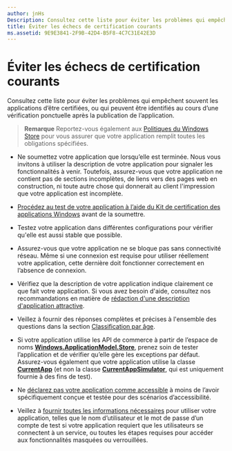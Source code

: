 ```yaml
---
author: jnHs
Description: Consultez cette liste pour éviter les problèmes qui empêchent souvent les applications d’être certifiées, ou qui peuvent être identifiés au cours d’une vérification ponctuelle après la publication de l’application.
title: Éviter les échecs de certification courants
ms.assetid: 9E9E3841-2F9B-42D4-B5F8-4C7C31E42E3D
---
```


# Éviter les échecs de certification courants


Consultez cette liste pour éviter les problèmes qui empêchent souvent les applications d’être certifiées, ou qui peuvent être identifiés au cours d’une vérification ponctuelle après la publication de l’application.

> **Remarque** Reportez-vous également aux [Politiques du Windows Store](https://msdn.microsoft.com/library/windows/apps/dn764944) pour vous assurer que votre application remplit toutes les obligations spécifiées.

 

-   Ne soumettez votre application que lorsqu’elle est terminée. Nous vous invitons à utiliser la description de votre application pour signaler les fonctionnalités à venir. Toutefois, assurez-vous que votre application ne contient pas de sections incomplètes, de liens vers des pages web en construction, ni toute autre chose qui donnerait au client l'impression que votre application est incomplète.

-   [Procédez au test de votre application à l’aide du Kit de certification des applications Windows](https://msdn.microsoft.com/library/windows/apps/mt186449) avant de la soumettre.

-   Testez votre application dans différentes configurations pour vérifier qu'elle est aussi stable que possible.

-   Assurez-vous que votre application ne se bloque pas sans connectivité réseau. Même si une connexion est requise pour utiliser réellement votre application, cette dernière doit fonctionner correctement en l’absence de connexion.
-   Vérifiez que la description de votre application indique clairement ce que fait votre application. Si vous avez besoin d'aide, consultez nos recommandations en matière de [rédaction d'une description d'application attractive](write-a-great-app-description.md).

-   Veillez à fournir des réponses complètes et précises à l'ensemble des questions dans la section [Classification par âge](age-ratings.md).

-   Si votre application utilise les API de commerce à partir de l’espace de noms [**Windows.ApplicationModel.Store**](https://msdn.microsoft.com/library/windows/apps/br225197), prenez soin de tester l’application et de vérifier qu’elle gère les exceptions par défaut. Assurez-vous également que votre application utilise la classe [**CurrentApp**](https://msdn.microsoft.com/library/windows/apps/hh779765) (et non la classe [**CurrentAppSimulator**](https://msdn.microsoft.com/library/windows/apps/hh779766), qui est uniquement fournie à des fins de test).

-   Ne [déclarez pas votre application comme accessible](app-declarations.md#this-app-has-been-tested-to-meet-accessibility-guidelines) à moins de l’avoir spécifiquement conçue et testée pour des scénarios d’accessibilité.

-   Veillez à [fournir toutes les informations nécessaires](notes-for-certification.md) pour utiliser votre application, telles que le nom d’utilisateur et le mot de passe d’un compte de test si votre application requiert que les utilisateurs se connectent à un service, ou toutes les étapes requises pour accéder aux fonctionnalités masquées ou verrouillées.

 

 






<!--HONumber=May16_HO2-->


